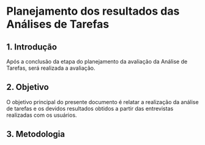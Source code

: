 # Planejamento dos resultados das Análises de Tarefas

## 1. Introdução
Após a conclusão da etapa do planejamento da avaliação da Análise de Tarefas, será realizada a avaliação. 

## 2. Objetivo
O objetivo principal do presente documento é relatar a realização da análise de tarefas e os devidos resultados obtidos a partir das entrevistas realizadas com os usuários.

## 3. Metodologia
